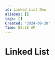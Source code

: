 ```yaml
---
id: Linked List New
aliases: []
tags: []
Created: "2024-09-20"
Time: 02:18 AM
---
```


# Linked List
